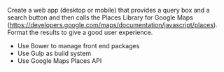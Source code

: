 Create a web app (desktop or mobile) that provides a query box and a search button and then calls the Places Library for Google Maps (https://developers.google.com/maps/documentation/javascript/places). Format the results to give a good user experience.

* Use Bower to manage front end packages
* Use Gulp as build system
* Use Google Maps Places API

